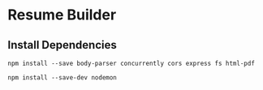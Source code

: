 # Resume Builder

## Install Dependencies
```
npm install --save body-parser concurrently cors express fs html-pdf
```
```
npm install --save-dev nodemon
```

